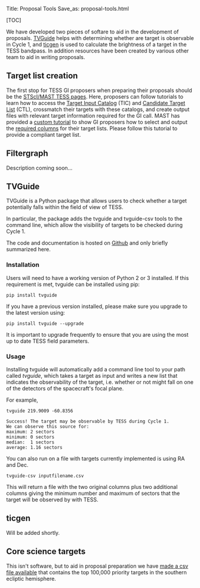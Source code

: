 Title: Proposal Tools
Save_as: proposal-tools.html

[TOC]

We have developed two pieces of softare to aid in the development of proposals. [TVGuide](#tvguide) helps with determining whether are target is observable in Cycle 1, and [ticgen](#ticgen) is used to calculate the brightness of a target in the TESS bandpass. In addition resources have been created by various other team to aid in writing proposals.

## Target list creation
The first stop for TESS GI proposers when preparing their proposals should be the [STScI/MAST TESS pages](https://archive.stsci.edu/tess/). Here, proposers can follow tutorials to learn how to access the [Target Input Catalog](proposing-investigations.html#tess-input-catalog-tic) (TIC) and [Candidate Target List](proposing-investigations.html#candidate-target-list-ctl) (CTL), crossmatch their targets with these catalogs, and create output files with relevant target information required for the GI call. MAST has provided a [custom tutorial](https://archive.stsci.edu/tess/tutorials/goddard_format.html) to show GI proposers how to select and output the [required columns](proposing-investigations.html#target-table) for their target lists. Please follow this tutorial to provide a compliant target list.

## Filtergraph
Description coming soon...


## TVGuide
TVGuide is a Python package that allows users to check whether a target potentially falls within the field of view of TESS.

In particular, the package adds the tvguide and tvguide-csv tools to the command line, which allow the visibility of targets to be checked during Cycle 1.

The code and documentation is hosted on [Github](https://github.com/tessgi/tvguide) and only briefly summarized here.

### Installation

Users will need to have a working version of Python 2 or 3 installed.
If this requirement is met, tvguide can be installed using pip:

    pip install tvguide

If you have a previous version installed, please make sure you upgrade to the latest version using:

    pip install tvguide --upgrade

It is important to upgrade frequently to ensure that you are using the most up to date TESS field parameters.

### Usage

Installing tvguide will automatically add a command line tool to your path called *tvguide*, which takes a target as input and writes a new list that indicates the observability of the target, i.e. whether or not might fall on one of the detectors of the spacecraft's focal plane.

For example, 

    tvguide 219.9009 -60.8356

    Success! The target may be observable by TESS during Cycle 1.
    We can observe this source for:
    maximum: 2 sectors
    minimum: 0 sectors
    median:  1 sectors
    average: 1.16 sectors

You can also run on a file with targets currently implemented is using RA and Dec.

    tvguide-csv inputfilename.csv

This will return a file with the two original columns plus two additional columns giving the minimum number and maximum of sectors that the target will be observed by with TESS.


## ticgen
Will be added shortly.

## Core science targets
This isn't software, but to aid in proposal preparation we have [made a csv file available](data/core-science-targets.csv) that contains the top 100,000 priority targets in the southern ecliptic hemisphere.


